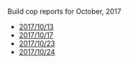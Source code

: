 Build cop reports for October, 2017

* [2017/10/13](https://bitbucket.org/osrf/gazebo/wiki/buildcop/2017/10/13)
* [2017/10/17](https://bitbucket.org/osrf/gazebo/wiki/buildcop/2017/10/17)
* [2017/10/23](https://bitbucket.org/osrf/gazebo/wiki/buildcop/2017/10/23)
* [2017/10/24](https://bitbucket.org/osrf/gazebo/wiki/buildcop/2017/10/24)